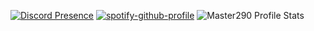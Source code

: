 [![Discord Presence](https://lanyard.cnrad.dev/api/929330791308218388)](https://discord.com/users/929330791308218388)
[![spotify-github-profile](https://spotify-github-profile.vercel.app/api/view?uid=313naheoocs5ssfbewvrxazflaem&cover_image=true&theme=default&bar_color=53b14f&bar_color_cover=true)](https://github.com/kittinan/spotify-github-profile)
![Master290 Profile Stats](https://github-readme-stats.vercel.app/api?username=Master290&show_icons=true&theme=synthwave)
